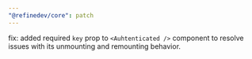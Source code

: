 ```yaml
---
"@refinedev/core": patch
---
```


fix: added required `key` prop to `<Auhtenticated />` component to resolve issues with its unmounting and remounting behavior.
